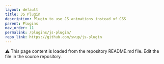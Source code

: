 ```yaml
---
layout: default
title: JS Plugin
description: Plugin to use JS animations instead of CSS
parent: Plugins
nav_order: 11
permalink: /plugins/js-plugin/
repo_link: https://github.com/swup/js-plugin
---
```


⚠️ This page content is loaded from the repository README.md file. Edit the file in the source repository.
